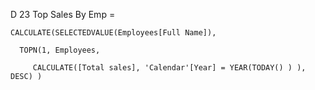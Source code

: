 

D 23 Top Sales By Emp = 

    CALCULATE(SELECTEDVALUE(Employees[Full Name]), 

      TOPN(1, Employees,
         
         CALCULATE([Total sales], 'Calendar'[Year] = YEAR(TODAY() ) ),  DESC) )

